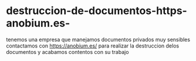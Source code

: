 # destruccion-de-documentos-https-anobium.es-
tenemos una empresa que manejamos documentos privados muy sensibles contactamos con https://anobium.es/ para realizar la destruccion delos documentos y acabamos contentos con su trabajo

